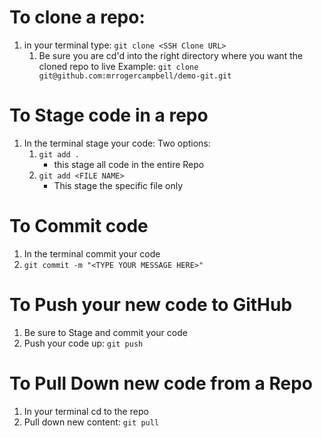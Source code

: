 # To clone a repo:
1. in your terminal type: `git clone <SSH Clone URL>`
   1. Be sure you are cd'd into the right directory where you want the cloned repo to live
Example:
`git clone git@github.com:mrrogercampbell/demo-git.git`

# To Stage code in a repo
1. In the terminal stage your code: Two options:
   1. `git add .`
      * this stage all code in the entire Repo
   2. `git add <FILE NAME>`
      * This stage the specific file only

# To Commit code
1. In the terminal commit your code
2. `git commit -m "<TYPE YOUR MESSAGE HERE>"`

# To Push your new code to GitHub
1. Be sure to Stage and commit your code
2. Push your code up: `git push`

# To Pull Down new code from a Repo
1. In your terminal cd to the repo
2. Pull down new content: `git pull`

